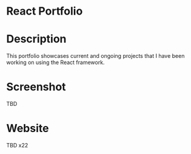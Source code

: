 # React Portfolio

# Description
This portfolio showcases current and ongoing projects that I have been working on using the React framework.

# Screenshot
TBD
# Website
TBD x22